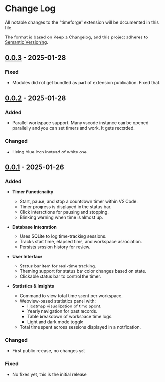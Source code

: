 # Change Log

All notable changes to the "timeforge" extension will be documented in this file.

The format is based on [Keep a Changelog](https://keepachangelog.com/en/1.1.0/),
and this project adheres to [Semantic Versioning](https://semver.org/spec/v2.0.0.html).

## [0.0.3] - 2025-01-28

### Fixed
- Modules did not get bundled as part of extension publication. Fixed that.


## [0.0.2] - 2025-01-28

### Added
- Parallel workspace support. Many vscode instance can be opened parallelly and you can set timers and work. It gets recorded.

### Changed
- Using blue icon instead of white one.


## [0.0.1] - 2025-01-26

### Added
- **Timer Functionality**
  - Start, pause, and stop a countdown timer within VS Code.
  - Timer progress is displayed in the status bar.
  - Click interactions for pausing and stopping.
  - Blinking warning when time is almost up.

- **Database Integration**
  - Uses SQLite to log time-tracking sessions.
  - Tracks start time, elapsed time, and workspace association.
  - Persists session history for review.

- **User Interface**
  - Status bar item for real-time tracking.
  - Theming support for status bar color changes based on state.
  - Clickable status bar to control the timer.

- **Statistics & Insights**
  - Command to view total time spent per workspace.
  - Webview-based statistics panel with:
    - Heatmap visualization of time spent.
    - Yearly navigation for past records.
    - Table breakdown of workspace time logs.
    - Light and dark mode toggle
  - Total time spent across sessions displayed in a notification.

### Changed
- First public release, no changes yet

### Fixed
- No fixes yet, this is the initial release


[0.0.1]: https://github.com/subucodes/vscode-ext-timeforge/releases/tag/v0.0.1
[0.0.2]: https://github.com/subucodes/vscode-ext-timeforge/releases/tag/v0.0.2
[0.0.3]: https://github.com/subucodes/vscode-ext-timeforge/releases/tag/v0.0.3